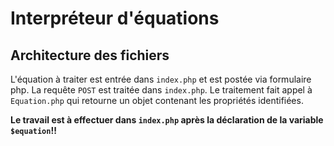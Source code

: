 # Interpréteur d'équations

## Architecture des fichiers

L'équation à traiter est entrée dans `index.php` et est postée via formulaire php. La requête `POST` est traitée dans `index.php`.
Le traitement fait appel à `Equation.php` qui retourne un objet contenant les propriétés identifiées.

__Le travail est à effectuer dans `index.php` après la déclaration de la variable `$equation`!!__